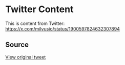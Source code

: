 # Twitter Content

This is content from Twitter: https://x.com/milvusio/status/1900597824632307894

## Source

[View original tweet](https://x.com/milvusio/status/1900597824632307894)
